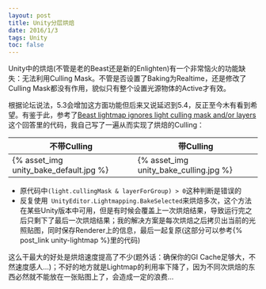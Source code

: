 ```yaml
---
layout: post
title: Unity分层烘焙
date: 2016/1/3
tags: Unity
toc: false
---
```


Unity中的烘焙(不管是老的Beast还是新的Enlighten)有一个非常恼火的功能缺失：无法利用Culling Mask。不管是否设置了Baking为Realtime，还是修改了Culling Mask都没有作用，貌似只有整个设置光源物体的Active才有效。

<!--more-->

根据论坛说法，5.3会增加这方面功能但后来又说延迟到5.4，反正至今木有看到希望。有鉴于此，参考了[Beast lightmap ignores light culling mask and/or layers](http://answers.unity3d.com/questions/61158/beast-lightmap-ignores-light-culling-mask-andor-la.html)这个回答里的代码，我自己写了一遍从而实现了烘焙的Culling：

| 不带Culling | 带Culling |
|----------------------------------------------------------|----------------------------------------------------------|
| {% asset_img unity_bake_default.jpg %} | {% asset_img unity_bake_culling.jpg %} |

- 原代码中`(light.cullingMask & layerForGroup) > 0`这种判断是错误的
- 反复使用` UnityEditor.Lightmapping.BakeSelected`来烘焙多次，这个方法在某些Unity版本中可用，但是有时候会覆盖上一次烘焙结果，导致运行完之后只剩下了最后一次烘焙结果；我的解决方案是每次烘焙之后拷贝出当前的光照贴图，同时保存Renderer上的信息，最后一起复原(这部分可以参考{% post_link unity-lightmap %}里的代码)

这么干最大的好处是烘焙速度提高了不少(题外话：确保你的GI Cache足够大，不然速度感人...)；不好的地方就是Lightmap的利用率下降了，因为不同次烘焙的东西必然就不能放在一张贴图上了，会造成一定的浪费...